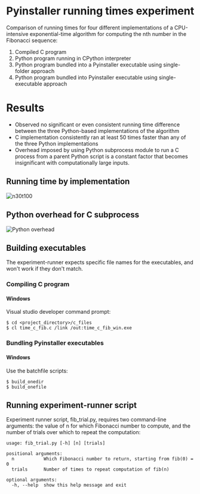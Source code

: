 # Pyinstaller running times experiment
Comparison of running times for four different implementations of a CPU-intensive exponential-time algorithm for computing the nth number in the Fibonacci sequence:
1. Compiled C program
2. Python program running in CPython interpreter
3. Python program bundled into a Pyinstaller executable using single-folder approach
4. Python program bundled into Pyinstaller executable using single-executable approach

# Results
* Observed no significant or even consistent running time difference between the three Python-based implementations of the algorithm
* C implementation consistently ran at least 50 times faster than any of the three Python implementations
* Overhead imposed by using Python subprocess module to run a C process from a parent Python script is a constant factor that becomes insignificant with computationally large inputs.

## Running time by implementation
![n30t100](/results_data/means_n30_trials500.png)

## Python overhead for C subprocess
![Python overhead](/results_data/python_overhead_for_c_process.png)

## Building executables
  The experiment-runner expects specific file names for the executables, and won't work if they don't match. 
### Compiling C program

#### Windows
Visual studio developer command prompt:

    $ cd <project_directory>/c_files
    $ cl time_c_fib.c /link /out:time_c_fib_win.exe

### Bundling Pyinstaller executables

#### Windows
Use the batchfile scripts:

    $ build_onedir
    $ build_onefile

## Running experiment-runner script
  Experiment runner script, fib_trial.py, requires two command-line arguments: the value of n for which Fibonacci number to compute, and the number of trials over which to repeat the computation:
    
    usage: fib_trial.py [-h] [n] [trials]

    positional arguments:
      n           Which Fibonacci number to return, starting from fib(0) = 0
      trials      Number of times to repeat computation of fib(n)

    optional arguments:
      -h, --help  show this help message and exit
  
  
